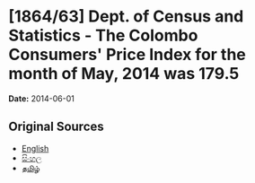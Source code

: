 # [1864/63] Dept. of Census and Statistics - The Colombo Consumers' Price Index for the month of May, 2014 was 179.5

**Date:** 2014-06-01

## Original Sources

- [English](https://documents.gov.lk/view/extra-gazettes/2014/6/1864-63_E.pdf)
- [සිංහල](https://documents.gov.lk/view/extra-gazettes/2014/6/1864-63_S.pdf)
- [தமிழ்](https://documents.gov.lk/view/extra-gazettes/2014/6/1864-63_T.pdf)
